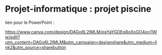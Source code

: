 # Projet-informatique : projet piscine 

lien pour le PowerPoint :

https://www.canva.com/design/DAGo6L2lMLM/psYaYGDEp8oXsGO4ocj1Ww/edit?utm_content=DAGo6L2lMLM&utm_campaign=designshare&utm_medium=link2&utm_source=sharebutton
